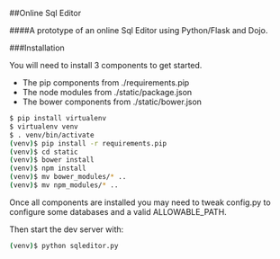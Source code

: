 ##Online Sql Editor

####A prototype of an online Sql Editor using Python/Flask and Dojo.

###Installation

You will need to install 3 components to get started.

* The pip components from ./requirements.pip
* The node modules from ./static/package.json
* The bower components from ./static/bower.json

```bash
$ pip install virtualenv
$ virtualenv venv
$ . venv/bin/activate
(venv)$ pip install -r requirements.pip
(venv)$ cd static
(venv)$ bower install
(venv)$ npm install
(venv)$ mv bower_modules/* ..
(venv)$ mv npm_modules/* ..
```

Once all components are installed you may need to tweak config.py
to configure some databases and a valid ALLOWABLE_PATH.

Then start the dev server with:

```bash
(venv)$ python sqleditor.py
```